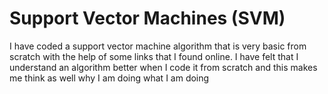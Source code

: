 # Support Vector Machines (SVM)
I have coded a support vector machine algorithm that is very basic from scratch with the help of some links that I found online. 
I have felt that I understand an algorithm better when I code it from scratch and this makes me think as well why I am doing what I am doing


